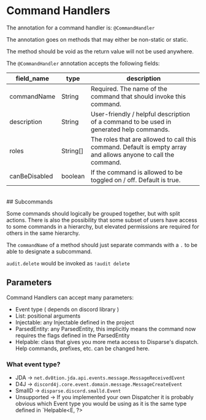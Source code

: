 # Command Handlers

The annotation for a command handler is: `@CommandHandler`

The annotation goes on methods that may either be non-static or static.

The method should be void as the return value will not be used anywhere.

The `@CommandHandler` annotation accepts the following fields:

| field_name    | type     | description                                                                                                     |
|---------------|----------|-----------------------------------------------------------------------------------------------------------------|
| commandName   | String   | Required.  The name of the command that should invoke this command.                                             |
| description   | String   | User-friendly / helpful description of a command to be used in generated help commands.                         |
| roles         | String[] | The roles that are allowed to call this command.  Default is empty array and allows anyone to call the command. |
| canBeDisabled | boolean  | If the command is allowed to be toggled on / off.  Default is true.                                             |

<br />
## Subcommands

Some commands should logically be grouped together, but with split actions.  There is also the possibility that some subset of users have access to some commands in a hierarchy, but elevated permissions are required for others in the same hierarchy.

The `commandName` of a method should just separate commands with a `.` to be able to designate a subcommand.

`audit.delete` would be invoked as `!audit delete`

## Parameters

Command Handlers can accept many parameters:

- Event type ( depends on discord library )
- List<String>: positional arguments
- Injectable: any Injectable defined in the project
- ParsedEntity: any ParsedEntity, this implicitly means the command now requires the flags defined in the ParsedEntity
- Helpable: class that gives you more meta access to Disparse's dispatch.  Help commands, prefixes, etc. can be changed here.

### What event type?

- JDA -> `net.dv8tion.jda.api.events.message.MessageReceivedEvent`
- D4J -> `discord4j.core.event.domain.message.MessageCreateEvent`
- SmallD -> `disparse.discord.smalld.Event`
- Unsupported -> If you implemented your own Dispatcher it is probably obvious which Event type you would be using as it is the same type defined in `Helpable<E, ?>
